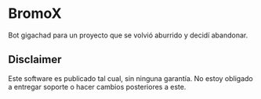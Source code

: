 # BromoX

Bot gigachad para un proyecto que se volvió aburrido y decidí abandonar.

## Disclaimer

Este software es publicado tal cual, sin ninguna garantía. No estoy obligado a entregar soporte o hacer cambios posteriores a este.